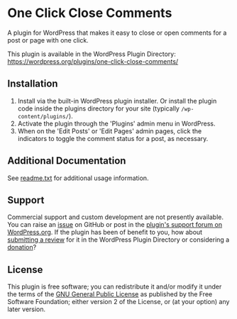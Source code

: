 # One Click Close Comments

A plugin for WordPress that makes it easy to close or open comments for a post or page with one click.

This plugin is available in the WordPress Plugin Directory: https://wordpress.org/plugins/one-click-close-comments/


## Installation

1. Install via the built-in WordPress plugin installer. Or install the plugin code inside the plugins directory for your site (typically `/wp-content/plugins/`).
2. Activate the plugin through the 'Plugins' admin menu in WordPress.
3. When on the 'Edit Posts' or 'Edit Pages' admin pages, click the indicators to toggle the comment status for a post, as necessary.


## Additional Documentation

See [readme.txt](https://github.com/coffee2code/one-click-close-comments/blob/master/readme.txt) for additional usage information.


## Support

Commercial support and custom development are not presently available. You can raise an [issue](https://github.com/coffee2code/one-click-close-comments/issues) on GitHub or post in the [plugin's support forum on WordPress.org](https://wordpress.org/support/plugin/one-click-close-comments/). If the plugin has been of benefit to you, how about [submitting a review](https://wordpress.org/support/plugin/one-click-close-comments/reviews/) for it in the WordPress Plugin Directory or considering a [donation](https://www.paypal.com/cgi-bin/webscr?cmd=_s-xclick&hosted_button_id=6ARCFJ9TX3522)?


## License

This plugin is free software; you can redistribute it and/or modify it under the terms of the [GNU General Public License](https://www.gnu.org/licenses/gpl-2.0.html) as published by the Free Software Foundation; either version 2 of the License, or (at your option) any later version.